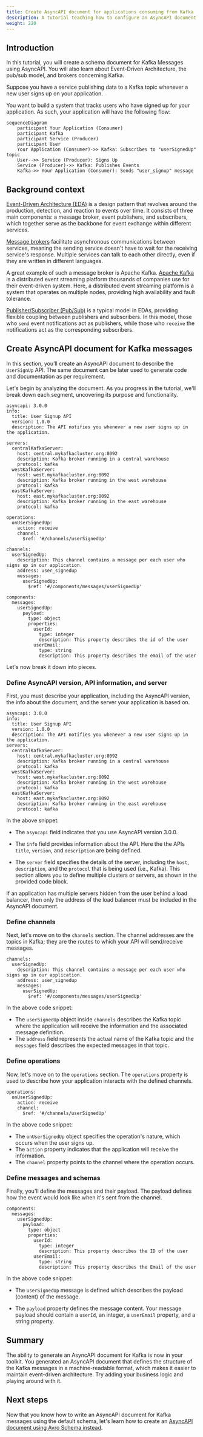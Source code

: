 ```yaml
---
title: Create AsyncAPI document for applications consuming from Kafka
description: A tutorial teaching how to configure an AsyncAPI document for Kafka messages.
weight: 220
---
```


## Introduction

In this tutorial, you will create a schema document for Kafka Messages using AsyncAPI. You will also learn about Event-Driven Architecture, the pub/sub model, and brokers concerning Kafka. 
  
Suppose you have a service publishing data to a Kafka topic whenever a new user signs up on your application.

You want to build a system that tracks users who have signed up for your application. As such, your application will have the following flow:

```mermaid
sequenceDiagram
    participant Your Application (Consumer)
    participant Kafka
    participant Service (Producer)
    participant User
    Your Application (Consumer)->> Kafka: Subscribes to "userSignedUp" topic
    User-->> Service (Producer): Signs Up
    Service (Producer)->> Kafka: Publishes Events
    Kafka->> Your Application (Consumer): Sends "user_signup" message
```    


## Background context

[Event-Driven Architecture (EDA)](/docs/tutorials/getting-started/event-driven-architectures) is a design pattern that revolves around the production, detection, and reaction to events over time. It consists of three main components: a message broker, event publishers, and subscribers, which together serve as the backbone for event exchange within different services. 

[Message brokers](/docs/tutorials/getting-started/event-driven-architectures#message-broker) facilitate asynchronous communications between services, meaning the sending service doesn't have to wait for the receiving service's response. Multiple services can talk to each other directly, even if they are written in different languages. 

A great example of such a message broker is Apache Kafka. [Apache Kafka](https://kafka.apache.org/) is a distributed event streaming platform thousands of companies use for their event-driven system. Here, a distributed event streaming platform is a system that operates on multiple nodes, providing high availability and fault tolerance.

[Publisher/Subscriber (Pub/Sub)](/docs/tutorials/getting-started/event-driven-architectures#publishersubscriber) is a typical model in EDAs, providing flexible coupling between publishers and subscribers. In this model, those who `send` event notifications act as publishers, while those who `receive` the notifications act as the corresponding subscribers.

## Create AsyncAPI document for Kafka messages  

In this section, you’ll create an AsyncAPI document to describe the `UserSignUp` API. The same document can be later used to generate code and documentation as per requirement.

Let's begin by analyzing the document. As you progress in the tutorial, we'll break down each segment, uncovering its purpose and functionality.

```
asyncapi: 3.0.0
info:
  title: User Signup API
  version: 1.0.0
  description: The API notifies you whenever a new user signs up in the application.

servers:
  centralKafkaServer:
    host: central.mykafkacluster.org:8092
    description: Kafka broker running in a central warehouse
    protocol: kafka
  westKafkaServer:
    host: west.mykafkacluster.org:8092
    description: Kafka broker running in the west warehouse
    protocol: kafka
  eastKafkaServer:
    host: east.mykafkacluster.org:8092
    description: Kafka broker running in the east warehouse
    protocol: kafka

operations:
  onUserSignedUp:
    action: receive
    channel:
      $ref: '#/channels/userSignedUp'

channels:
  userSignedUp:
    description: This channel contains a message per each user who signs up in our application.
    address: user_signedup
    messages:
      userSignedUp:
        $ref: '#/components/messages/userSignedUp'

components:
  messages:
    userSignedUp:
      payload:
        type: object
        properties:
          userId:
            type: integer
            description: This property describes the id of the user
          userEmail:
            type: string
            description: This property describes the email of the user
```

Let's now break it down into pieces.

### Define AsyncAPI version, API information, and server

First, you must describe your application, including the AsyncAPI version, the info about the document, and the server your application is based on.

```
asyncapi: 3.0.0
info:
  title: User Signup API
  version: 1.0.0
  description: The API notifies you whenever a new user signs up in the application.
servers:
  centralKafkaServer:
    host: central.mykafkacluster.org:8092
    description: Kafka broker running in a central warehouse
    protocol: kafka
  westKafkaServer:
    host: west.mykafkacluster.org:8092
    description: Kafka broker running in the west warehouse
    protocol: kafka
  eastKafkaServer:
    host: east.mykafkacluster.org:8092
    description: Kafka broker running in the east warehouse
    protocol: kafka
```

In the above snippet:

- The `asyncapi` field indicates that you use AsyncAPI version 3.0.0.
  
- The `info` field provides information about the API. Here the the APIs `title`, `version`, and `description` are being defined.
  
- The `server` field specifies the details of the server, including the `host`, `description`, and the `protocol` that is being used (i.e., Kafka). This section allows you to define multiple clusters or servers, as shown in the provided code block.

<Remember>
If an application has multiple servers hidden from the user behind a load balancer, then only the address of the load balancer must be included in the AsyncAPI document. 
</Remember>

### Define channels

Next, let's move on to the `channels` section. The channel addresses are the topics in Kafka; they are the routes to which your API will send/receive messages. 

```
channels:
  userSignedUp:
    description: This channel contains a message per each user who signs up in our application.
    address: user_signedup
    messages:
      userSignedUp:
        $ref: '#/components/messages/userSignedUp'
```

In the above code snippet:
  
- The `userSignedUp` object inside `channels` describes the Kafka topic where the application will receive the information and the associated message definition. 
- The `address` field represents the actual name of the Kafka topic and the `messages` field describes the expected messages in that topic.

### Define operations

Now, let's move on to the `operations` section. The `operations` property is used to describe how your application interacts with the defined channels.

```
operations:
  onUserSignedUp:
    action: receive
    channel:
      $ref: '#/channels/userSignedUp'
```

In the above code snippet:

- The `onUserSignedUp` object specifies the operation's nature, which occurs when the user signs up. 
- The `action` property indicates that the application will receive the information.
- The `channel` property points to the channel where the operation occurs.

### Define messages and schemas

Finally, you'll define the messages and their payload. The payload defines how the event would look like when it's sent from the channel.

```
components:
  messages:
    userSignedUp:
      payload:
        type: object
        properties:
          userId:
            type: integer
            description: This property describes the ID of the user
          userEmail:
            type: string
            description: This property describes the Email of the user
```

In the above code snippet:

- The `userSignedUp` message is defined which describes the payload (content) of the message.
  
- The `payload` property defines the message content. Your message payload should contain a `userId`, an integer, a `userEmail` property, and a string property.

## Summary

The ability to generate an AsyncAPI document for Kafka is now in your toolkit. You generated an AsyncAPI document that defines the structure of the Kafka messages in a machine-readable format, which makes it easier to maintain event-driven architecture. Try adding your business logic and playing around with it.

## Next steps

Now that you know how to write an AsyncAPI document for Kafka messages using the default schema, let's learn how to create an [AsyncAPI document using Avro Schema instead](/docs/tutorials/kafka/configure-kafka-avro). 
